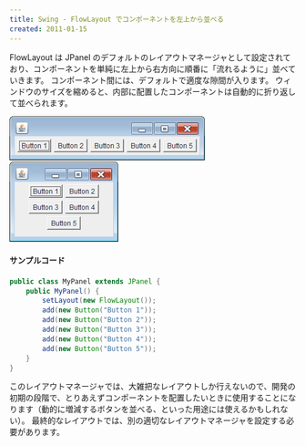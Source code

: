 ```yaml
---
title: Swing - FlowLayout でコンポーネントを左上から並べる
created: 2011-01-15
---
```


FlowLayout は JPanel のデフォルトのレイアウトマネージャとして設定されており、コンポーネントを単純に左上から右方向に順番に「流れるように」並べていきます。
コンポーネント間には、デフォルトで適度な隙間が入ります。
ウィンドウのサイズを縮めると、内部に配置したコンポーネントは自動的に折り返して並べられます。

![flow-layout-oneline.png](./flow-layout-oneline.png)
![flow-layout-multiline.png](./flow-layout-multiline.png)

#### サンプルコード

~~~ java
public class MyPanel extends JPanel {
    public MyPanel() {
        setLayout(new FlowLayout());
        add(new Button("Button 1"));
        add(new Button("Button 2"));
        add(new Button("Button 3"));
        add(new Button("Button 4"));
        add(new Button("Button 5"));
    }
}
~~~

このレイアウトマネージャでは、大雑把なレイアウトしか行えないので、開発の初期の段階で、とりあえずコンポーネントを配置したいときに使用することになります（動的に増減するボタンを並べる、といった用途には使えるかもしれない）。
最終的なレイアウトでは、別の適切なレイアウトマネージャを設定する必要があります。

